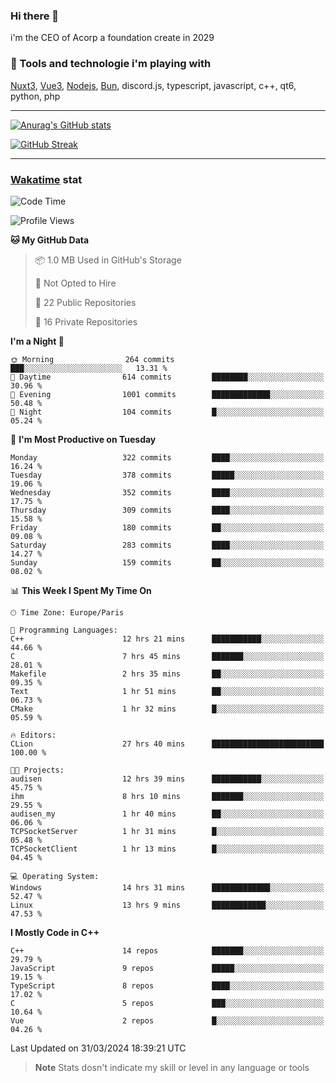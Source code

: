 ### Hi there 👋

i'm the CEO of Acorp a foundation create in 2029  

### 🧰 Tools and technologie i'm playing with

[Nuxt3](https://nuxt.com), [Vue3](https://vuejs.org/), [Nodejs](https://nodejs.org), [Bun](https://bun.sh/), discord.js, typescript, javascript, c++, qt6, python, php

---

[![Anurag's GitHub stats](https://github-readme-stats.vercel.app/api?username=ackimixs&show_icons=true&theme=github_dark&count_private=true)](https://www.ackimixs.xyz)

[![GitHub Streak](https://github-readme-streak-stats.herokuapp.com?user=Ackimixs&theme=github-dark-blue&date_format=j%20M%5B%20Y%5D&mode=weekly)](https://git.io/streak-stats)

---
 
 ### [Wakatime](https://wakatime.com/) stat

<!--START_SECTION:waka-->
![Code Time](http://img.shields.io/badge/Code%20Time-990%20hrs%209%20mins-blue)

![Profile Views](http://img.shields.io/badge/Profile%20Views-0-blue)

**🐱 My GitHub Data** 

> 📦 1.0 MB Used in GitHub's Storage 
 > 
> 🚫 Not Opted to Hire
 > 
> 📜 22 Public Repositories 
 > 
> 🔑 16 Private Repositories 
 > 
**I'm a Night 🦉** 

```text
🌞 Morning                264 commits         ███░░░░░░░░░░░░░░░░░░░░░░   13.31 % 
🌆 Daytime                614 commits         ████████░░░░░░░░░░░░░░░░░   30.96 % 
🌃 Evening                1001 commits        █████████████░░░░░░░░░░░░   50.48 % 
🌙 Night                  104 commits         █░░░░░░░░░░░░░░░░░░░░░░░░   05.24 % 
```
📅 **I'm Most Productive on Tuesday** 

```text
Monday                   322 commits         ████░░░░░░░░░░░░░░░░░░░░░   16.24 % 
Tuesday                  378 commits         █████░░░░░░░░░░░░░░░░░░░░   19.06 % 
Wednesday                352 commits         ████░░░░░░░░░░░░░░░░░░░░░   17.75 % 
Thursday                 309 commits         ████░░░░░░░░░░░░░░░░░░░░░   15.58 % 
Friday                   180 commits         ██░░░░░░░░░░░░░░░░░░░░░░░   09.08 % 
Saturday                 283 commits         ████░░░░░░░░░░░░░░░░░░░░░   14.27 % 
Sunday                   159 commits         ██░░░░░░░░░░░░░░░░░░░░░░░   08.02 % 
```


📊 **This Week I Spent My Time On** 

```text
🕑︎ Time Zone: Europe/Paris

💬 Programming Languages: 
C++                      12 hrs 21 mins      ███████████░░░░░░░░░░░░░░   44.66 % 
C                        7 hrs 45 mins       ███████░░░░░░░░░░░░░░░░░░   28.01 % 
Makefile                 2 hrs 35 mins       ██░░░░░░░░░░░░░░░░░░░░░░░   09.35 % 
Text                     1 hr 51 mins        ██░░░░░░░░░░░░░░░░░░░░░░░   06.73 % 
CMake                    1 hr 32 mins        █░░░░░░░░░░░░░░░░░░░░░░░░   05.59 % 

🔥 Editors: 
CLion                    27 hrs 40 mins      █████████████████████████   100.00 % 

🐱‍💻 Projects: 
audisen                  12 hrs 39 mins      ███████████░░░░░░░░░░░░░░   45.75 % 
ihm                      8 hrs 10 mins       ███████░░░░░░░░░░░░░░░░░░   29.55 % 
audisen_my               1 hr 40 mins        ██░░░░░░░░░░░░░░░░░░░░░░░   06.06 % 
TCPSocketServer          1 hr 31 mins        █░░░░░░░░░░░░░░░░░░░░░░░░   05.48 % 
TCPSocketClient          1 hr 13 mins        █░░░░░░░░░░░░░░░░░░░░░░░░   04.45 % 

💻 Operating System: 
Windows                  14 hrs 31 mins      █████████████░░░░░░░░░░░░   52.47 % 
Linux                    13 hrs 9 mins       ████████████░░░░░░░░░░░░░   47.53 % 
```

**I Mostly Code in C++** 

```text
C++                      14 repos            ███████░░░░░░░░░░░░░░░░░░   29.79 % 
JavaScript               9 repos             █████░░░░░░░░░░░░░░░░░░░░   19.15 % 
TypeScript               8 repos             ████░░░░░░░░░░░░░░░░░░░░░   17.02 % 
C                        5 repos             ███░░░░░░░░░░░░░░░░░░░░░░   10.64 % 
Vue                      2 repos             █░░░░░░░░░░░░░░░░░░░░░░░░   04.26 % 
```




 Last Updated on 31/03/2024 18:39:21 UTC
<!--END_SECTION:waka-->

> **Note**
> Stats dosn't indicate my skill or level in any language or tools
